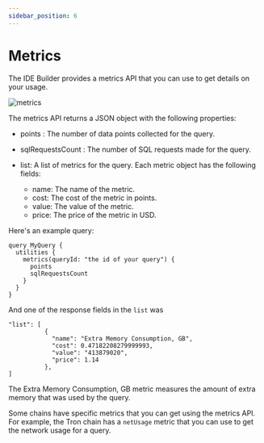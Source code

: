 ```yaml
---
sidebar_position: 6
---
```


# Metrics

The IDE Builder provides a metrics API that you can use to get details on your usage. 

![metrics](/img/ide/metrics.png)

The metrics API returns a JSON object with the following properties:

- points : The number of data points collected for the query.
- sqlRequestsCount : The number of SQL requests made for the query.
- list: A list of metrics for the query. Each metric object has the following fields:

    - name: The name of the metric.
    - cost: The cost of the metric in points.
    - value: The value of the metric.
    - price: The price of the metric in USD.




Here's an example query: 

```
query MyQuery {
  utilities {
    metrics(queryId: "the id of your query") {
      points
      sqlRequestsCount
    }
  }
}
```

And one of the response fields in the `list` was 

```
"list": [
          {
            "name": "Extra Memory Consumption, GB",
            "cost": 0.47182208279999993,
            "value": "413879020",
            "price": 1.14
          },
]
```
The Extra Memory Consumption, GB metric measures the amount of extra memory that was used by the query.


Some chains have specific metrics that you can get using the metrics API. For example, the Tron chain has a `netUsage` metric that you can use to get the network usage for a query.
